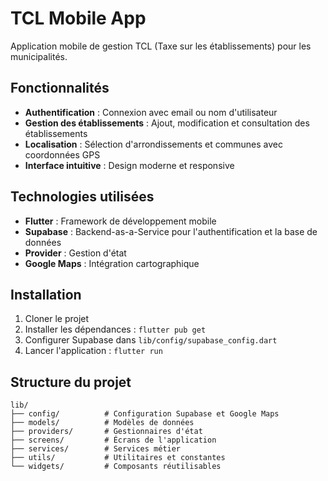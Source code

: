 # TCL Mobile App

Application mobile de gestion TCL (Taxe sur les établissements) pour les municipalités.

## Fonctionnalités

- **Authentification** : Connexion avec email ou nom d'utilisateur
- **Gestion des établissements** : Ajout, modification et consultation des établissements
- **Localisation** : Sélection d'arrondissements et communes avec coordonnées GPS
- **Interface intuitive** : Design moderne et responsive

## Technologies utilisées

- **Flutter** : Framework de développement mobile
- **Supabase** : Backend-as-a-Service pour l'authentification et la base de données
- **Provider** : Gestion d'état
- **Google Maps** : Intégration cartographique

## Installation

1. Cloner le projet
2. Installer les dépendances : `flutter pub get`
3. Configurer Supabase dans `lib/config/supabase_config.dart`
4. Lancer l'application : `flutter run`

## Structure du projet

```
lib/
├── config/          # Configuration Supabase et Google Maps
├── models/          # Modèles de données
├── providers/       # Gestionnaires d'état
├── screens/         # Écrans de l'application
├── services/        # Services métier
├── utils/           # Utilitaires et constantes
└── widgets/         # Composants réutilisables
```

